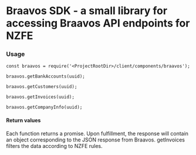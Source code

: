 # Braavos SDK - a small library for accessing Braavos API endpoints for NZFE

### Usage

`const braavos = require('<ProjectRootDir>/client/components/braavos');`

`braavos.getBankAccounts(uuid);`

`braavos.getCustomers(uuid);`

`braavos.getInvoices(uuid);`

`braavos.getCompanyInfo(uuid);`

#### Return values
Each function returns a promise.  Upon fulfillment, the response will contain an object corresponding to the JSON response from Braavos.
getInvoices filters the data according to NZFE rules.

